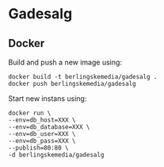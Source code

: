 # Gadesalg

## Docker
Build and push a new image using:

```
docker build -t berlingskemedia/gadesalg .
docker push berlingskemedia/gadesalg
```

Start new instans using:

```
docker run \
--env=db_host=XXX \
--env=db_database=XXX \
--env=db_user=XXX \
--env=db_pass=XXX \
--publish=80:80 \
-d berlingskemedia/gadesalg
```